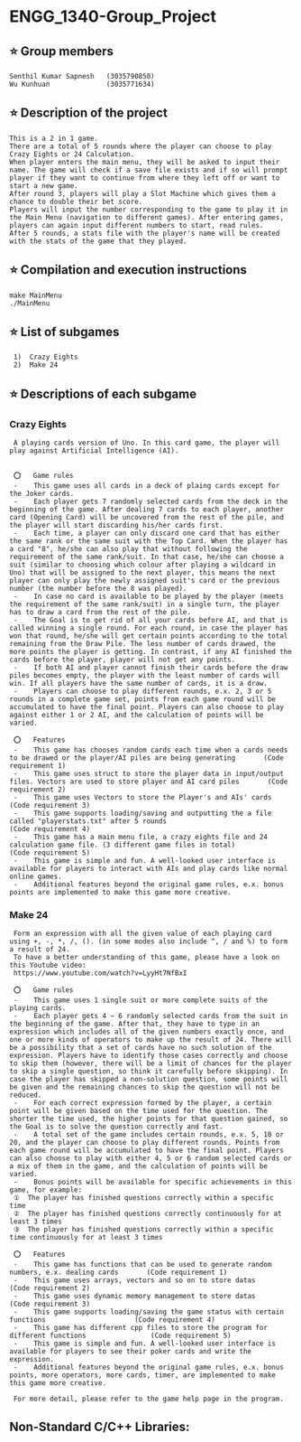 #    ENGG_1340-Group_Project

##   ⭐️  Group members
    Senthil Kumar Sapnesh   (3035790850)
    Wu Kunhuan              (3035771634)



##   ⭐️  Description of the project
    This is a 2 in 1 game.
    There are a total of 5 rounds where the player can choose to play Crazy Eights or 24 Calculation.
    When player enters the main menu, they will be asked to input their name. The game will check if a save file exists and if so will prompt player if they want to continue from where they left off or want to start a new game.
    After round 3, players will play a Slot Machine which gives them a chance to double their bet score.
    Players will input the number corresponding to the game to play it in the Main Menu (navigation to different games). After entering games, players can again input different numbers to start, read rules.
    After 5 rounds, a stats file with the player's name will be created with the stats of the game that they played.
  
## ⭐️ Compilation and execution instructions
    make MainMenu
    ./MainMenu



##   ⭐️  List of subgames
     1)  Crazy Eights
     2)  Make 24



##   ⭐️  Descriptions of each subgame

###  Crazy Eights
     A playing cards version of Uno. In this card game, the player will play against Artificial Intelligence (AI).
     

     ⭕️   Game rules
     -    This game uses all cards in a deck of plaing cards except for the Joker cards.
     -    Each player gets 7 randomly selected cards from the deck in the beginning of the game. After dealing 7 cards to each player, another card (Opening Card) will be uncovered from the rest of the pile, and the player will start discarding his/her cards first.
     -    Each time, a player can only discard one card that has either the same rank or the same suit with the Top Card. When the player has a card "8", he/she can also play that without following the requirement of the same rank/suit. In that case, he/she can choose a suit (similar to choosing which colour after playing a wildcard in Uno) that will be assigned to the next player, this means the next player can only play the newly assigned suit's card or the previous number (the number before the 8 was played).
     -    In case no card is available to be played by the player (meets the requirement of the same rank/suit) in a single turn, the player has to draw a card from the rest of the pile.
     -    The Goal is to get rid of all your cards before AI, and that is called winning a single round. For each round, in case the player has won that round, he/she will get certain points according to the total remaining from the Draw Pile. The less number of cards drawed, the more points the player is getting. In contrast, if any AI finished the cards before the player, player will not get any points.
     -    If both AI and player cannot finish their cards before the draw piles becomes empty, the player with the least number of cards will win. If all players have the same number of cards, it is a draw.
     -    Players can choose to play different rounds, e.x. 2, 3 or 5 rounds in a complete game set, points from each game round will be accumulated to have the final point. Players can also choose to play against either 1 or 2 AI, and the calculation of points will be varied.

     ⭕️   Features
     -    This game has chooses random cards each time when a cards needs to be drawed or the player/AI piles are being generating       (Code requirement 1)
     -    This game uses struct to store the player data in input/output files. Vectors are used to store player and AI card piles       (Code requirement 2)
     -    This game uses Vectors to store the Player's and AIs' cards                                                                    (Code requirement 3)
     -    This game supports loading/saving and outputting the a file called "playerstats.txt" after 5 rounds                            (Code requirement 4)
     -    This game has a main menu file, a crazy eights file and 24 calculation game file. (3 different game files in total)            (Code requirement 5)
     -    This game is simple and fun. A well-looked user interface is available for players to interact with AIs and play cards like normal online games.
     -    Additional features beyond the original game rules, e.x. bonus points are implemented to make this game more creative.

     






###  Make 24
     Form an expression with all the given value of each playing card using +, -, *, /, (). (in some modes also include ^, / and %) to form a result of 24.
     To have a better understanding of this game, please have a look on this Youtube video:
     https://www.youtube.com/watch?v=LyyHt7NfBxI

     ⭕️   Game rules
     -    This game uses 1 single suit or more complete suits of the playing cards.
     -    Each player gets 4 ~ 6 randomly selected cards from the suit in the beginning of the game. After that, they have to type in an expression which includes all of the given numbers exactly once, and one or more kinds of operators to make up the result of 24. There will be a possibility that a set of cards have no such solution of the expression. Players have to identify those cases correctly and choose to skip them (however, there will be a limit of chances for the player to skip a single question, so think it carefully before skipping). In case the player has skipped a non-solution question, some points will be given and the remaining chances to skip the question will not be reduced.
     -    For each correct expression formed by the player, a certain point will be given based on the time used for the question. The shorter the time used, the higher points for that question gained, so the Goal is to solve the question correctly and fast.
     -    A total set of the game includes certain rounds, e.x. 5, 10 or 20, and the player can choose to play different rounds. Points from each game round will be accumulated to have the final point. Players can also choose to play with either 4, 5 or 6 random selected cards or a mix of them in the game, and the calculation of points will be varied.
     -    Bonus points will be available for specific achievements in this game, for example:
     ①  The player has finished questions correctly within a specific time
     ②  The player has finished questions correctly continuously for at least 3 times
     ③  The player has finished questions correctly within a specific time continuously for at least 3 times

     ⭕️   Features
     -    This game has functions that can be used to generate random numbers, e.x. dealing cards       (Code requirement 1)
     -    This game uses arrays, vectors and so on to store datas                                       (Code requirement 2)
     -    This game uses dynamic memory management to store datas                                       (Code requirement 3)
     -    This game supports loading/saving the game status with certain functions                      (Code requirement 4)
     -    This game has different cpp files to store the program for different functions                (Code requirement 5)
     -    This game is simple and fun. A well-looked user interface is available for players to see their poker cards and write the expression.
     -    Additional features beyond the original game rules, e.x. bonus points, more operators, more cards, timer, are implemented to make this game more creative.

     For more detail, please refer to the game help page in the program. 

## Non-Standard C/C++ Libraries:
    
